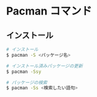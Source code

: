 # Pacman コマンド

## インストール

```bash
# インストール
$ pacman -S <パッケージ名>

# インストール済みパッケージの更新
$ pacman -Ssy

# パッケージの検索
$ pacman -Ss <検索したい語句>
```

